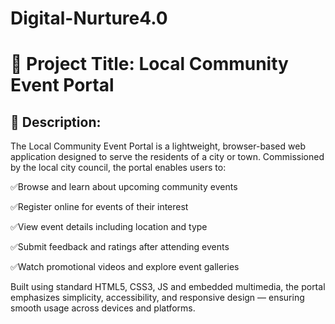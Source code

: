 # Digital-Nurture4.0

<h1>📌 Project Title: Local Community Event Portal</h1>
<h2>📝 Description:</h2>
The Local Community Event Portal is a lightweight, browser-based web application designed to serve the residents of a city or town. Commissioned by the local city council, the portal enables users to:

✅Browse and learn about upcoming community events

✅Register online for events of their interest

✅View event details including location and type

✅Submit feedback and ratings after attending events

✅Watch promotional videos and explore event galleries

Built using standard HTML5, CSS3, JS and embedded multimedia, the portal emphasizes simplicity, accessibility, and responsive design — ensuring smooth usage across devices and platforms.


